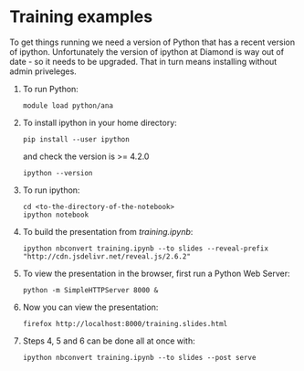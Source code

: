 # Training examples

To get things running we need a version of Python that has a recent version of ipython.  Unfortunately
the version of ipython at Diamond is way out of date - so it needs to be upgraded.  That in turn means
installing without admin priveleges.

1. To run Python:  
    ```
    module load python/ana
    ```  

2. To install ipython in your home directory:
    ```
    pip install --user ipython
    ```  
    and check the version is >= 4.2.0
    ```
    ipython --version
    ```
3. To run ipython:
    ```
    cd <to-the-directory-of-the-notebook>
    ipython notebook
    ```
4. To build the presentation from *training.ipynb*:
    ```
    ipython nbconvert training.ipynb --to slides --reveal-prefix "http://cdn.jsdelivr.net/reveal.js/2.6.2"
    ```
5. To view the presentation in the browser, first run a Python Web Server:
    ```
    python -m SimpleHTTPServer 8000 &
    ```
6. Now you can view the presentation:
    ```
    firefox http://localhost:8000/training.slides.html
    ```	
7. Steps 4, 5 and 6 can be done all at once with:
    ```
    ipython nbconvert training.ipynb --to slides --post serve
    ```
